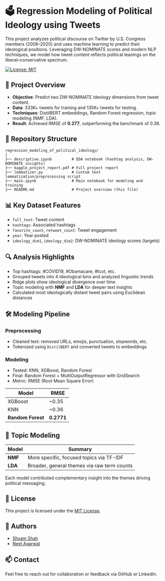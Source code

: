 # 🗳️ Regression Modeling of Political Ideology using Tweets

This project analyzes political discourse on Twitter by U.S. Congress members (2008–2020) and uses machine learning to predict their ideological positions. Leveraging DW-NOMINATE scores and modern NLP techniques, we model how tweet content reflects political leanings on the liberal–conservative spectrum.

[![License: MIT](https://img.shields.io/badge/License-MIT-yellow.svg)](LICENSE)

## 🧠 Project Overview

- **Objective**: Predict two DW-NOMINATE ideology dimensions from tweet content.
- **Data**: 333K+ tweets for training and 135K+ tweets for testing.
- **Techniques**: DistilBERT embeddings, Random Forest regression, topic modeling (NMF, LDA).
- **Result**: Achieved RMSE of **0.277**, outperforming the benchmark of 0.36.

## 📂 Repository Structure

```
regression_modeling_of_political_ideology/
│
├── descriptive.ipynb         # EDA notebook (hashtag analysis, DW-NOMINATE insights)
├── kaggle_project_report.pdf # Full project report
├── lemmatizer.py             # Custom text lemmatization/preprocessing script
├── main.ipynb                # Main notebook for modeling and training
├── README.md                 # Project overview (this file)
```

## 📊 Key Dataset Features

- `full_text`: Tweet content  
- `hashtags`: Associated hashtags  
- `favorite_count`, `retweet_count`: Tweet engagement  
- `year`: Year posted  
- `ideology_dim1`, `ideology_dim2`: DW-NOMINATE ideology scores (targets)

## 🔍 Analysis Highlights

- Top hashtags: #COVID19, #Obamacare, #tcot, etc.
- Grouped tweets into 4 ideological bins and analyzed linguistic trends
- Ridge plots show ideological divergence over time
- Topic modeling with **NMF** and **LDA** for deeper text insights
- Calculated most ideologically distant tweet pairs using Euclidean distances

## 🛠️ Modeling Pipeline

### Preprocessing
- Cleaned text: removed URLs, emojis, punctuation, stopwords, etc.
- Tokenized using `DistilBERT` and converted tweets to embeddings

### Modeling
- Tested: KNN, XGBoost, Random Forest
- Final: Random Forest + MultiOutputRegressor with GridSearch
- Metric: RMSE (Root Mean Square Error)

| Model              | RMSE        |
|-------------------|-------------|
| XGBoost           | ~0.35       |
| KNN               | ~0.36       |
| **Random Forest** | **0.2771**  |

## 🧪 Topic Modeling

| Model | Summary |
|-------|---------|
| **NMF** | More specific, focused topics via TF-IDF |
| **LDA** | Broader, general themes via raw term counts |

Each model contributed complementary insight into the themes driving political messaging.

## 📜 License

This project is licensed under the [MIT License](LICENSE).

## 👥 Authors

- [Shyam Shah](https://github.com/shyamc757)
- [Neel Agarwal](https://github.com/neelagarwal98/dw-nominate-scores)

## 📫 Contact

Feel free to reach out for collaboration or feedback via GitHub or LinkedIn.
